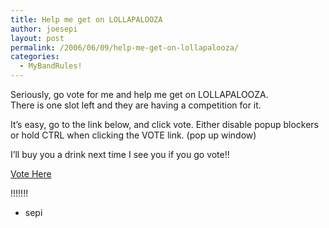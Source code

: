 ```yaml
---
title: Help me get on LOLLAPALOOZA
author: joesepi
layout: post
permalink: /2006/06/09/help-me-get-on-lollapalooza/
categories:
  - MyBandRules!
---
```

Seriously, go vote for me and help me get on LOLLAPALOOZA.  
There is one slot left and they are having a competition for it.

It&#8217;s easy, go to the link below, and click vote. Either disable popup blockers or hold CTRL when clicking the VOTE link. (pop up window)

I&#8217;ll buy you a drink next time I see you if you go vote!!

<a target="_blank" title="Vote Vote Vote" href="http://www.freshtracksmusic.com/lolla2006/showartist.aspx?aid=50336&#038;sgn=Indie+Rock">Vote Here</a>

!!!!!!!

* sepi